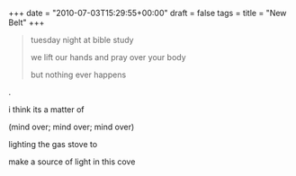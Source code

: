 +++
date = "2010-07-03T15:29:55+00:00"
draft = false
tags = 
title = "New Belt"
+++
<blockquote>&#13;
<p><span>tuesday night at bible study</span></p>&#13;
<p><span>we lift our hands and pray over your body</span></p>&#13;
<p><span>but nothing ever happens</span></p>&#13;
</blockquote>&#13;
<p><span>.</span></p>&#13;
<p><span>i think its a matter of</span></p>&#13;
<p><span>(mind over; mind over; mind over)</span></p>&#13;
<p><span>lighting the gas stove to</span></p>&#13;
<p><span>make a source of light </span><span>in this cove</span></p> 